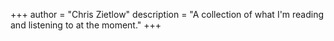 +++
author = "Chris Zietlow"
description = "A collection of what I'm reading and listening to at the moment."
+++